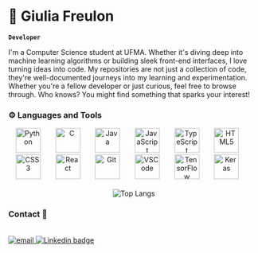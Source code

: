 # 🤠 Giulia Freulon

**`Developer`**

I'm a Computer Science student at UFMA. 
Whether it's diving deep into machine learning algorithms or building sleek front-end interfaces, I love turning ideas into code.
My repositories are not just a collection of code, they're well-documented journeys into my learning and experimentation. Whether you're a fellow developer or just curious, feel free to browse through. Who knows? You might find something that sparks your interest!

### ⚙ Languages and Tools

<div align="center">
<img alt="Python" width="50px" style="padding-right:10px" src="https://cdn.jsdelivr.net/gh/devicons/devicon@latest/icons/python/python-original.svg" />&nbsp;&nbsp;&nbsp;&nbsp;
<img alt="C" width="50px" style="padding-right:10px;" src="https://cdn.jsdelivr.net/gh/devicons/devicon@latest/icons/c/c-original.svg" />&nbsp;&nbsp;&nbsp;&nbsp;
<img alt="Java" width="50px" style="padding-right:10px;" src="https://cdn.jsdelivr.net/gh/devicons/devicon@latest/icons/java/java-original.svg" />&nbsp;&nbsp;&nbsp;&nbsp;
<img alt="JavaScript" width="50px" style="padding-right:10px;" src="https://cdn.jsdelivr.net/gh/devicons/devicon@latest/icons/javascript/javascript-original.svg" />&nbsp;&nbsp;&nbsp;&nbsp;
<img alt="TypeScript" width="50px" style="padding-right:10px;" src="https://cdn.jsdelivr.net/gh/devicons/devicon@latest/icons/typescript/typescript-original.svg" />&nbsp;&nbsp;&nbsp;&nbsp;
<img alt="HTML5" width="50px" style="padding-right:10px;" src="https://cdn.jsdelivr.net/gh/devicons/devicon@latest/icons/html5/html5-original.svg" />&nbsp;&nbsp;&nbsp;&nbsp;
<img alt="CSS3" width="50px" style="padding-right:10px;" src="https://cdn.jsdelivr.net/gh/devicons/devicon@latest/icons/css3/css3-original.svg" />&nbsp;&nbsp;&nbsp;&nbsp;
<img alt="React" width="50px" style="padding-right:10px;" src="https://cdn.jsdelivr.net/gh/devicons/devicon@latest/icons/react/react-original.svg" />&nbsp;&nbsp;&nbsp;&nbsp;
<img alt="Git" width="50px" style="padding-right:10px;" src="https://cdn.jsdelivr.net/gh/devicons/devicon@latest/icons/git/git-original.svg" />&nbsp;&nbsp;&nbsp;&nbsp;
<img alt="VSCode" width="50px" style="padding-right:10px;" src="https://cdn.jsdelivr.net/gh/devicons/devicon@latest/icons/vscode/vscode-original.svg" />&nbsp;&nbsp;&nbsp;&nbsp;
<img alt="TensorFlow" width="50px" style="padding-right:10px;" src="https://cdn.jsdelivr.net/gh/devicons/devicon@latest/icons/tensorflow/tensorflow-original.svg" />&nbsp;&nbsp;&nbsp;&nbsp;
<img alt="Keras" width="50px" style="padding-right:10px;" src="https://cdn.jsdelivr.net/gh/devicons/devicon@latest/icons/keras/keras-original.svg" />&nbsp;&nbsp;&nbsp;&nbsp;
</div>

<br>

<div align="center">
<img src="https://github-readme-stats.vercel.app/api/top-langs/?username=GiuliaFreulon&layout=donut-vertical" alt="Top Langs">
</div>

### Contact 📧

<div style="display: inline_block"><br/>
	<a
	href="mailto:giuliaaraujof@hotmail.com" target="_blank">
	<img src="https://img.shields.io/badge/Email-0077B5?style=for-the-badge&logo=gmail&logoColor=white" alt="email">
	</a>
	<a 
	href="https://www.linkedin.com/in/giulia-freulon-8a01752a5" target="_blank">
        <img src="https://img.shields.io/badge/LinkedIn-0077B5?style=for-the-badge&logo=linkedin&logoColor=white" alt="Linkedin badge">
    	</a>
</div><br/>

